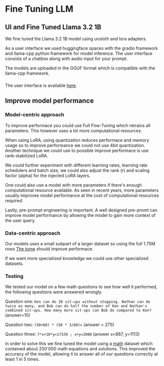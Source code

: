 # Fine Tuning LLM

## UI and Fine Tuned Llama 3.2 1B
We fine tuned the Llama 3.2 1B model using unsloth and lora adapters. 

As a user interface we used huggingface spaces with the gradio framework and llama-cpp python framework for model inference.
The user interface consists of a chatbox along with audio input for your prompt.

The models are uploaded in the GGUF format which is compatible with the llama-cpp framework.

###
The user interface is available [here](link_to_uiXXXXXXXXXXXXXXXx).

## Improve model performance

### Model-centric approach

To improve performace you could use Full Fine-Tuning which retrains all parameters. This however uses a lot more computational resources.

When using LoRA, using quantization reduces performace and memory usage so to improve performance we could not use 4bit quantization.
Another technique we could use to possible improve performace is use rank-stabilized LoRA.

We could further experiment with different learning rates, learning rate schedulers and batch size, we could also adjust the rank (r) and scaling factor (alpha) for the injected LoRA layers. 

One could also use a model with more parameters if there's enough computational resource available. 
As seen in recent years, more parameters usually improves model performance at the cost of computational resources required.

Lastly, pre-prompt engineering is important. 
A well designed pre-promt can improve model performance by allowing the model to gain more context of the user query.

### Data-centric approach

Our models uses a small subpart of a larger dataset so using the full 1.75M rows [The tome](https://huggingface.co/datasets/arcee-ai/The-Tome) should improve performace.

If we want more specialized knowledge we could use other specialized datasets.

### Testing
We tested our model on a few math questions to see how well it performed, the following questions were answered wrongly.

Question one: `Ken can do 20 sit-ups without stopping. Nathan can do twice as many, and Bob can do half the number of Ken and Nathan's combined sit-ups. How many more sit-ups can Bob do compared to Ken?` (answer=10) 

Question two: `(50+60) * (50 * 3/60)=` (answer = 275)

Question three: `7*x+10*y=17339 ; x+y=2000` (answer x=887, y=1113)

In order to solve this we fine tuned the model using a [math](https://huggingface.co/datasets/Macropodus/MWP-Instruct) dataset which contained about 250'000 math equations and solutions. 
This improved the accuracy of the model, allowing it to answer all of our questions correctly at least 1 in 5 times. 

